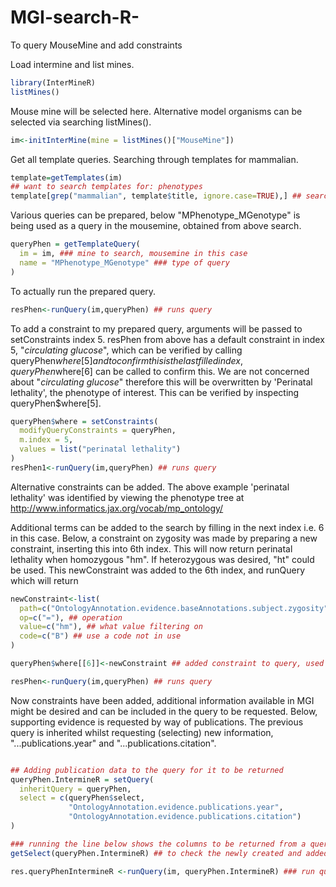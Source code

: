 # MGI-search-R-
To query MouseMine and add constraints


Load intermine and list mines.

```R
library(InterMineR)
listMines()
```
Mouse mine will be selected here. Alternative model organisms can be selected via searching listMines().
```R
im<-initInterMine(mine = listMines()["MouseMine"])
```
Get all template queries. 
Searching through templates for mammalian.
```R
template=getTemplates(im)
## want to search templates for: phenotypes
template[grep("mammalian", template$title, ignore.case=TRUE),] ## search title column
```
Various queries can be prepared, below "MPhenotype_MGenotype" is being used as a query in the mousemine, obtained from above search.
```R
queryPhen = getTemplateQuery(
  im = im, ### mine to search, mousemine in this case
  name = "MPhenotype_MGenotype" ### type of query
)
```
To actually run the prepared query.
```R
resPhen<-runQuery(im,queryPhen) ## runs query
```
To add a constraint to my prepared query, arguments will be passed to setConstraints index 5.
resPhen from above has a default constraint in index 5, "*circulating glucose*", which can be verified by calling queryPhen$where[5] and to confirm this is the last filled index, queryPhen$where[6] can be called to confirm this. We are not concerned about "*circulating glucose*"  therefore this will be overwritten by 'Perinatal lethality', the phenotype of interest. This can be verified by inspecting queryPhen$where[5].
```R
queryPhen$where = setConstraints(
  modifyQueryConstraints = queryPhen,
  m.index = 5,
  values = list("perinatal lethality")
)
resPhen1<-runQuery(im,queryPhen) ## runs query
```
Alternative constraints can be added. The above example 'perinatal lethality' was identified by viewing the phenotype tree at http://www.informatics.jax.org/vocab/mp_ontology/ 

Additional terms can be added to the search by filling in the next index i.e. 6 in this case. 
Below, a constraint on zygosity was made by preparing a new constraint, inserting this into 6th index. This will now return perinatal lethality when homozygous "hm". If heterozygous was desired, "ht" could be used. 
This newConstraint was added to the 6th index, and runQuery which will return 
```R
newConstraint<-list(
  path=c("OntologyAnnotation.evidence.baseAnnotations.subject.zygosity"), ## path where constraint put on
  op=c("="), ## operation
  value=c("hm"), ## what value filtering on
  code=c("B") ## use a code not in use
)

queryPhen$where[[6]]<-newConstraint ## added constraint to query, used 6 which was next free index

resPhen<-runQuery(im,queryPhen) ## runs query
```
Now constraints have been added, additional information available in MGI might be desired and can be included in the query
to be requested. Below, supporting evidence is requested by way of publications. The previous query is inherited
whilst requesting (selecting) new information, "...publications.year" and "...publications.citation".
```R

## Adding publication data to the query for it to be returned
queryPhen.IntermineR = setQuery(
  inheritQuery = queryPhen,
  select = c(queryPhen$select,
             "OntologyAnnotation.evidence.publications.year",
             "OntologyAnnotation.evidence.publications.citation")
)

### running the line below shows the columns to be returned from a query
getSelect(queryPhen.IntermineR) ## to check the newly created and added columns

res.queryPhenIntermineR <-runQuery(im, queryPhen.IntermineR) ### run query with new requests included
```


